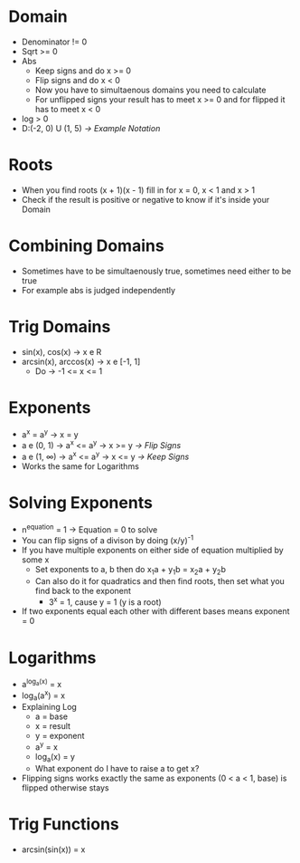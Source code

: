 # Domain
- Denominator != 0
- Sqrt >= 0
- Abs
	- Keep signs and do x >= 0
	- Flip signs and do x < 0
	- Now you have to simultaenous domains you need to calculate
	- For unflipped signs your result has to meet x >= 0 and for flipped it has to meet x < 0
- log > 0
- D:(-2, 0) U (1, 5) *-> Example Notation*
# Roots
- When you find roots (x + 1)(x - 1) fill in for x = 0, x < 1 and x > 1
- Check if the result is positive or negative to know if it's inside your Domain

# Combining Domains
- Sometimes have to be simultaenously true, sometimes need either to be true
- For example abs is judged independently

# Trig Domains
- sin(x), cos(x) -> x e R
- arcsin(x), arccos(x) -> x e \[-1, 1]
	- Do -> -1 <= x <= 1

# Exponents
- a<sup>x</sup> = a<sup>y</sup> -> x = y
- a e (0, 1) -> a<sup>x</sup> <= a<sup>y</sup> -> x >= y *-> Flip Signs*
- a e (1, ∞) -> a<sup>x</sup> <= a<sup>y</sup> -> x <= y *-> Keep Signs*
- Works the same for Logarithms

# Solving Exponents
- n<sup>equation</sup> = 1 -> Equation = 0 to solve 
- You can flip signs of a divison by doing (x/y)<sup>-1</sup> 
- If you have multiple exponents on either side of equation multiplied by some x
	- Set exponents to a, b then do x<sub>1</sub>a + y<sub>1</sub>b = x<sub>2</sub>a + y<sub>2</sub>b 
	- Can also do it for quadratics and then find roots, then set what you find back to the exponent
		- 3<sup>x</sup> = 1, cause y = 1 (y is a root)
- If two exponents equal each other with different bases means exponent = 0

# Logarithms
- a<sup>log<sub>a</sub>(x)</sup> = x
- log<sub>a</sub>(a<sup>x</sup>) = x
- Explaining Log
	- a = base
	- x = result
	- y = exponent
	- a<sup>y</sup> = x
	- log<sub>a</sub>(x) = y
	- What exponent do I have to raise a to get x?
- Flipping signs works exactly the same as exponents (0 < a < 1, base) is flipped otherwise stays

# Trig Functions
- arcsin(sin(x)) = x